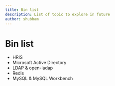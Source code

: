```yaml
---
title: Bin list
description: List of topic to explore in future
author: shubham
---
```


# Bin list

- HRIS
- Microsoft Active Directory
- LDAP & open-ladap
- Redis
- MySQL & MySQL Workbench